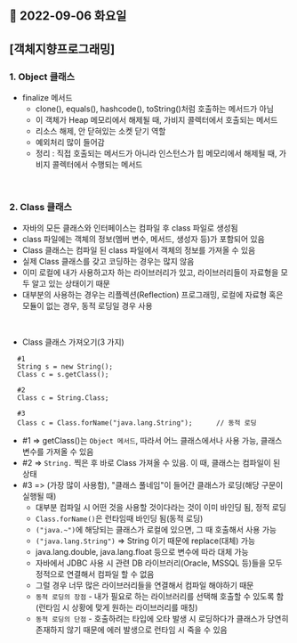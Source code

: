 ## 🔸 2022-09-06 화요일

## [객체지향프로그래밍]

### 1. Object 클래스

- finalize 메서드
    - clone(), equals(), hashcode(), toString()처럼 호출하는 메서드가 아님
    - 이 객체가 Heap 메모리에서 해제될 때, 가비지 콜렉터에서 호출되는 메서드
    - 리소스 해제, 안 닫혀있는 소켓 닫기 역할
    - 예외처리 많이 들어감
    - 정리 : 직접 호출되는 메서드가 아니라 인스턴스가 힙 메모리에서 해제될 때, 가비지 콜렉터에서 수행되는 메서드

<br>

### 2. Class 클래스

- 자바의 모든 클래스와 인터페이스는 컴파일 후 class 파일로 생성됨
- class 파일에는 객체의 정보(멤버 변수, 메서드, 생성자 등)가 포함되어 있음
- Class 클래스는 컴파일 된 class 파일에서 객체의 정보를 가져올 수 있음
- 실제 Class 클래스를 갖고 코딩하는 경우는 많지 않음
- 이미 로컬에 내가 사용하고자 하는 라이브러리가 있고, 라이브러리들이 자료형을 모두 알고 있는 상태이기 때문
- 대부분의 사용하는 경우는 리플렉션(Reflection) 프로그래밍, 로컬에 자료형 혹은 모듈이 없는 경우, 동적 로딩일 경우 사용

<br>

- Class 클래스 가져오기(3 가지)

```
  #1
  String s = new String();
  Class c = s.getClass();
  
  #2
  Class c = String.Class;
  
  #3
  Class c = Class.forName("java.lang.String");      // 동적 로딩
```

- #1 => getClass()는 `Object 메서드`, 따라서 어느 클래스에서나 사용 가능, 클래스 변수를 가져올 수 있음
- #2 => `String.` 찍은 후 바로 Class 가져올 수 있음. 이 때, 클래스는 컴파일이 된 상태
- #3 => (가장 많이 사용함), "클래스 풀네임"이 들어간 클래스가 로딩(해당 구문이 실행될 때)
    - 대부분 컴파일 시 어떤 것을 사용할 것이다라는 것이 이미 바인딩 됨, 정적 로딩
    - `Class.forName()`은 런타임때 바인딩 됨(동적 로딩)
    - `("java.~")`에 해당되는 클래스가 로컬에 있으면, 그 때 호출해서 사용 가능
    - `("java.lang.String")` => String 이기 때문에 replace(대체) 가능
    - java.lang.double, java.lang.float 등으로 변수에 따라 대체 가능
    - 자바에서 JDBC 사용 시 관련 DB 라이브러리(Oracle, MSSQL 등)들을 모두 정적으로 연결해서 컴파일 할 수 없음
    - 그럴 경우 너무 많은 라이브러리들을 연결해서 컴파일 해야하기 때문
    - `동적 로딩의 장점` - 내가 필요로 하는 라이브러리를 선택해 호출할 수 있도록 함(런타임 시 상황에 맞게 원하는 라이브러리를 매칭)
    - `동적 로딩의 단점` - 호출하려는 타입에 오타 발생 시 로딩하다가 클래스가 당연히 존재하지 않기 때문에 에러 발생으로 런타임 시 죽을 수 있음
